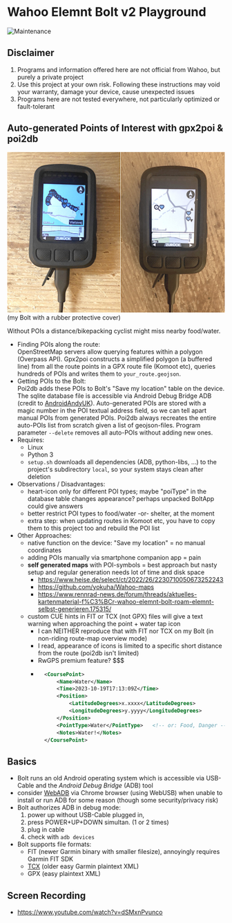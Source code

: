 # Wahoo Elemnt Bolt v2 Playground

![Maintenance](https://img.shields.io/maintenance/yes/2025.svg)


## Disclaimer

1. Programs and information offered here are not official from Wahoo, but purely a private project
2. Use this project at your own risk. Following these instructions may void your warranty, damage your device, cause unexpected issues
3. Programs here are not tested everywhere, not particularly optimized or fault-tolerant


## Auto-generated Points of Interest with gpx2poi & poi2db

![Automated POIs on a Wahoo Bolt bike computer](poi2db.jpg)  
(my Bolt with a rubber protective cover)

Without POIs a distance/bikepacking cyclist might miss nearby food/water.

- Finding POIs along the route:  
	OpenStreetMap servers allow querying features within a polygon (Overpass API).
	Gpx2poi constructs a simplified polygon (a buffered line) from all the route points in a GPX route file (Komoot etc), 
	queries hundreds of POIs and writes them to `your_route.geojson`.
- Getting POIs to the Bolt:  
	Poi2db adds these POIs to Bolt's "Save my location" table on the device. 
	The sqlite database file is accessible via Android Debug Bridge ADB (credit to [AndroidAndyUK](https://www.youtube.com/watch?v=Sl--gcJ95XM)).
	Auto-generated POIs are stored with a magic number in the POI textual address field, so we can tell apart manual POIs from generated POIs.
	Poi2db always recreates the entire auto-POIs list from scratch given a list of geojson-files.
	Program parameter `--delete` removes all auto-POIs without adding new ones.
- Requires:
	- Linux
	- Python 3
	- `setup.sh` downloads all dependencies  (ADB, python-libs, ...) to the project's subdirectory `local`, so your system stays clean after deletion
- Observations / Disadvantages:
	- heart-icon only for different POI types; maybe "poiType" in the database table changes appearance? perhaps unpacked BoltApp could give answers
	- better restrict POI types to food/water -or- shelter, at the moment
	- extra step: when updating routes in Komoot etc, you have to copy them to this project too and rebuild the POI list
- Other Approaches:
	- native function on the device: "Save my location" = no manual coordinates
	- adding POIs manually via smartphone companion app = pain
	- **self generated maps** with POI-symbols = best approach but nasty setup and regular generation needs lot of time and disk space
		- https://www.heise.de/select/ct/2022/26/2230710050673252243
		- https://github.com/yokuha/Wahoo-maps
		- https://www.rennrad-news.de/forum/threads/aktuelles-kartenmaterial-f%C3%BCr-wahoo-elemnt-bolt-roam-elemnt-selbst-generieren.175315/
	- custom CUE hints in FIT or TCX (not GPX) files will give a text warning when approaching the point + water tap icon  
		- I can NEITHER reproduce that with FIT nor TCX on my Bolt (in non-riding route-map overview mode)
		- I read, appearance of icons is limited to a specific short distance from the route (poi2db isn't limited)
		- RwGPS premium feature? $$$
		- ```xml
			<CoursePoint> 
				<Name>Water</Name> 
				<Time>2023-10-19T17:13:09Z</Time> 
				<Position> 
					<LatitudeDegrees>x.xxxx</LatitudeDegrees> 
					<LongitudeDegrees>y.yyyy</LongitudeDegrees> 
				</Position> 
				<PointType>Water</PointType>   <!-- or: Food, Danger -->
				<Notes>Water!</Notes> 
			</CoursePoint>
			```


## Basics

- Bolt runs an old Android operating system which is accessible via USB-Cable and the _Android Debug Bridge_ (ADB) tool
- consider [WebADB](https://app.webadb.com) via Chrome browser (using WebUSB) when unable to install or run ADB for some reason 
	(though some security/privacy risk)
- Bolt authorizes ADB in debug mode:
	1. power up without USB-Cable plugged in, 
	2. press POWER+UP+DOWN simultan. (1 or 2 times)
	3. plug in cable
	4. check with `adb devices`
- Bolt supports file formats: 
	- FIT (newer Garmin binary with smaller filesize), annoyingly requires Garmin FIT SDK
	- [TCX](https://en.wikipedia.org/wiki/Training_Center_XML) (older easy Garmin plaintext XML)
	- GPX (easy plaintext XML)



## Screen Recording

- https://www.youtube.com/watch?v=dSMxnPvunco



